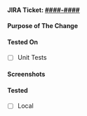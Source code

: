 #### JIRA Ticket: [####-####](https://jira.it.umbrella.com/browse/####-####)

#### Purpose of The Change

#### Tested On

- [ ] Unit Tests

#### Screenshots

#### Tested

- [ ] Local
